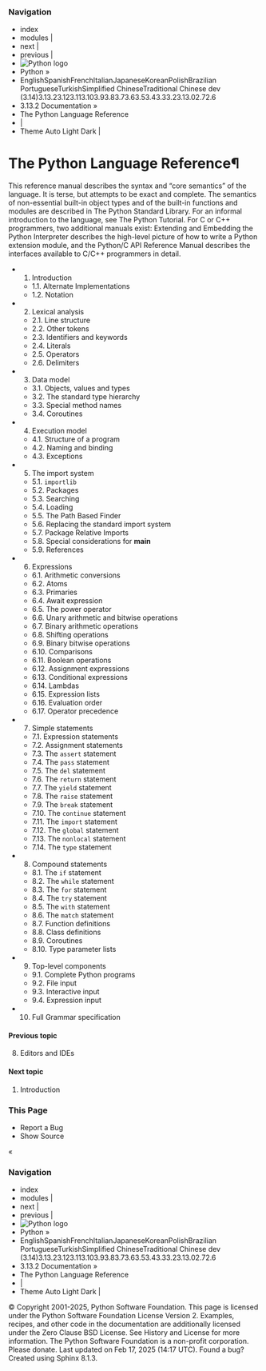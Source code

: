 ### Navigation
  * index
  * modules |
  * next |
  * previous |
  * ![Python logo](https://docs.python.org/_static/py.svg)
  * Python »
  * EnglishSpanishFrenchItalianJapaneseKoreanPolishBrazilian PortugueseTurkishSimplified ChineseTraditional Chinese
dev (3.14)3.13.23.123.113.103.93.83.73.63.53.43.33.23.13.02.72.6
  * 3.13.2 Documentation » 
  * The Python Language Reference
  * | 
  * Theme  Auto Light Dark |


# The Python Language Reference¶
This reference manual describes the syntax and “core semantics” of the language. It is terse, but attempts to be exact and complete. The semantics of non-essential built-in object types and of the built-in functions and modules are described in The Python Standard Library. For an informal introduction to the language, see The Python Tutorial. For C or C++ programmers, two additional manuals exist: Extending and Embedding the Python Interpreter describes the high-level picture of how to write a Python extension module, and the Python/C API Reference Manual describes the interfaces available to C/C++ programmers in detail.
  * 1. Introduction
    * 1.1. Alternate Implementations
    * 1.2. Notation
  * 2. Lexical analysis
    * 2.1. Line structure
    * 2.2. Other tokens
    * 2.3. Identifiers and keywords
    * 2.4. Literals
    * 2.5. Operators
    * 2.6. Delimiters
  * 3. Data model
    * 3.1. Objects, values and types
    * 3.2. The standard type hierarchy
    * 3.3. Special method names
    * 3.4. Coroutines
  * 4. Execution model
    * 4.1. Structure of a program
    * 4.2. Naming and binding
    * 4.3. Exceptions
  * 5. The import system
    * 5.1. `importlib`
    * 5.2. Packages
    * 5.3. Searching
    * 5.4. Loading
    * 5.5. The Path Based Finder
    * 5.6. Replacing the standard import system
    * 5.7. Package Relative Imports
    * 5.8. Special considerations for __main__
    * 5.9. References
  * 6. Expressions
    * 6.1. Arithmetic conversions
    * 6.2. Atoms
    * 6.3. Primaries
    * 6.4. Await expression
    * 6.5. The power operator
    * 6.6. Unary arithmetic and bitwise operations
    * 6.7. Binary arithmetic operations
    * 6.8. Shifting operations
    * 6.9. Binary bitwise operations
    * 6.10. Comparisons
    * 6.11. Boolean operations
    * 6.12. Assignment expressions
    * 6.13. Conditional expressions
    * 6.14. Lambdas
    * 6.15. Expression lists
    * 6.16. Evaluation order
    * 6.17. Operator precedence
  * 7. Simple statements
    * 7.1. Expression statements
    * 7.2. Assignment statements
    * 7.3. The `assert` statement
    * 7.4. The `pass` statement
    * 7.5. The `del` statement
    * 7.6. The `return` statement
    * 7.7. The `yield` statement
    * 7.8. The `raise` statement
    * 7.9. The `break` statement
    * 7.10. The `continue` statement
    * 7.11. The `import` statement
    * 7.12. The `global` statement
    * 7.13. The `nonlocal` statement
    * 7.14. The `type` statement
  * 8. Compound statements
    * 8.1. The `if` statement
    * 8.2. The `while` statement
    * 8.3. The `for` statement
    * 8.4. The `try` statement
    * 8.5. The `with` statement
    * 8.6. The `match` statement
    * 8.7. Function definitions
    * 8.8. Class definitions
    * 8.9. Coroutines
    * 8.10. Type parameter lists
  * 9. Top-level components
    * 9.1. Complete Python programs
    * 9.2. File input
    * 9.3. Interactive input
    * 9.4. Expression input
  * 10. Full Grammar specification


#### Previous topic
8. Editors and IDEs
#### Next topic
1. Introduction
### This Page
  * Report a Bug
  * Show Source 


«
### Navigation
  * index
  * modules |
  * next |
  * previous |
  * ![Python logo](https://docs.python.org/_static/py.svg)
  * Python »
  * EnglishSpanishFrenchItalianJapaneseKoreanPolishBrazilian PortugueseTurkishSimplified ChineseTraditional Chinese
dev (3.14)3.13.23.123.113.103.93.83.73.63.53.43.33.23.13.02.72.6
  * 3.13.2 Documentation » 
  * The Python Language Reference
  * | 
  * Theme  Auto Light Dark |


©  Copyright  2001-2025, Python Software Foundation. This page is licensed under the Python Software Foundation License Version 2. Examples, recipes, and other code in the documentation are additionally licensed under the Zero Clause BSD License. See History and License for more information. The Python Software Foundation is a non-profit corporation. Please donate. Last updated on Feb 17, 2025 (14:17 UTC). Found a bug? Created using Sphinx 8.1.3. 
